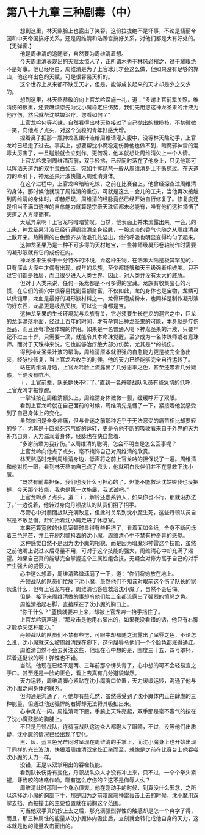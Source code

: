 <h1>第八十九章 三种剧毒（中）</h1>
<div id="content">&nbsp&nbsp&nbsp&nbsp&nbsp&nbsp&nbsp&nbsp
 想到这里，林天熬脸上也露出了笑容，这份拉拢绝不是坏事，不论是翡丽帝国和中天帝国搞好关系，还是周维清和浩渺宫搞好关系，对他们都是大有好处的。【无弹窗.】
 <br/>&nbsp&nbsp&nbsp&nbsp&nbsp&nbsp&nbsp&nbsp
 他是周维清的追随者，自然要为周维清着想。
 <br/>&nbsp&nbsp&nbsp&nbsp&nbsp&nbsp&nbsp&nbsp
 今天周维清表现出的天赋太惊人了，正所谓木秀于林风必摧之，过于耀眼绝不是好事。他已经明白，周维清是为了上官冰儿才会这么做，但如果没有足够的靠山，他这样出色的天赋，可是很容易天折的。
 <br/>&nbsp&nbsp&nbsp&nbsp&nbsp&nbsp&nbsp&nbsp
 这个世界上从来都不缺乏天才，但是，能够成长起来的天才却是少之又少的。
 <br/>&nbsp&nbsp&nbsp&nbsp&nbsp&nbsp&nbsp&nbsp
 想到这里，林天熬恭敬的向上官龙吟深施一礼，道：“多谢上官前辈关照。维清伤的很重，还要麻烦您先为沈小魔稳定住伤势，我们先用您这神龙圣果的汁液为他疗伤，然后就帮沈姑娘治疗。您看如何？”
 <br/>&nbsp&nbsp&nbsp&nbsp&nbsp&nbsp&nbsp&nbsp
 上官龙吟何等老辣，自然看得出林天熬接过了自己抛出的橄榄枝，不禁微微一笑，向他点了点头，对这个沉稳的青年好感大增。
 <br/>&nbsp&nbsp&nbsp&nbsp&nbsp&nbsp&nbsp&nbsp
 捏着鼻子把那一瓶神龙圣果汁液给周维请灌入腹中，没等林天熬动手，上官龙吟已经走了过去。事实上，想要帮沈小魔稳定伤势他也做不到，暗魔邪神雷的混毒太厉害了，一旦碰触就会立刻作。更何况，他本就想让周维清欠上一个人情。
 <br/>&nbsp&nbsp&nbsp&nbsp&nbsp&nbsp&nbsp&nbsp
 上官龙吟来到周维清面前，双手轻拂，已经同时落在了他身上，只见他那可以挥洒天道力的双手莹白如玉，宛如手挥琵琶一般从周维清身上不断掠过。在天道力的牵引下，神龙圣果汁液快融入周维清身体。
 <br/>&nbsp&nbsp&nbsp&nbsp&nbsp&nbsp&nbsp&nbsp
 在这个过程中，上官龙吟暗暗吃惊，之前在比赛台上，他曾经探查过周维清的身体，那时候他就现了周维清的重伤。可就是这么一会儿的工夫，当他再次接触到周维清的身体时，却赫然现，周维清的经脉竟然已经开始自行修复了。修复度还是相当不满口这样的自愈能力就算是宗级天珠师都未必能有，唯有他们这种领悟了天道之人方能拥有。
 <br/>&nbsp&nbsp&nbsp&nbsp&nbsp&nbsp&nbsp&nbsp
 天赋异禀啊！上官龙吟暗暗赞叹。当然，他表面上并未流露出来。一会儿的工夫，神龙圣果汁液已经行遍周维清全身经脉，一股淡淡的香气也随之从周维清身上散开来。热腾腾的白色整齐从他毛孔处溢出，他的呼吸也明显变得均匀了起来。
 <br/>&nbsp&nbsp&nbsp&nbsp&nbsp&nbsp&nbsp&nbsp
 这神龙圣果乃是一种不可多得的天材地宝，一些神师级凝形卷轴制作时需要的凝形液就有它的成份在内。
 <br/>&nbsp&nbsp&nbsp&nbsp&nbsp&nbsp&nbsp&nbsp
 神龙圣果生长于十分特殊的环境，龙这种生物，在浩渺大陆是极其罕见的，只有深山大泽中才偶有出现。成年的龙族，至少都能够和天王级强者相媲美。只不过它们都是独居，而且很少进入人类世界，因此，对人类并没有太大的威胁。
 <br/>&nbsp&nbsp&nbsp&nbsp&nbsp&nbsp&nbsp&nbsp
 但对于人类来说，任何一条龙都是不可多得的宝藏。龙族有收集宝石的习惯，在它们的调穴中很容易找到巨额财富，不仅如此，龙的身体也是宝物，龙鳞可以做铠甲，龙血是最好的凝形液材料之一，龙骨研磨成粉末，也同样是制作凝形液的好东西，龙晶更是极品天核，可以说一身都是宝。
 <br/>&nbsp&nbsp&nbsp&nbsp&nbsp&nbsp&nbsp&nbsp
 这神龙圣果的生长环境就与龙族有关，它必须要生长在龙的洞穴之中，巨龙的龙涎滴落地面，经过上百年的时间，才有孕育出神龙圣果的可能，本身就是疗伤圣品，而且还有增强体魄的作用。如果是一名普通人喝下神龙圣果的汁液，只要年纪不过三十岁，只需要一滴，就能令其本命珠觉醒，至少成为一名体珠师或者意珠师。而对于天珠神来说，它也能够治疗绝大部分伤势，尤其是**的损伤。
 <br/>&nbsp&nbsp&nbsp&nbsp&nbsp&nbsp&nbsp&nbsp
 得到神龙圣果汁液的帮助，周维清原本就很强的自愈能力更是被完全激出来，经脉快修复，当上官龙吟收手的时候，他的天力已经能够完全自行运转了。
 <br/>&nbsp&nbsp&nbsp&nbsp&nbsp&nbsp&nbsp&nbsp
 站在周维清身边，上官龙吟脸上流露出了几分思辜之色，甚至还带着几分疑惑，半晌没有吭声。
 <br/>&nbsp&nbsp&nbsp&nbsp&nbsp&nbsp&nbsp&nbsp
 ｉ，上官前辈，队长她快不行了。”直到一名丹顿战队队员有些急切的低呼，上官龙吟才被惊醒。
 <br/>&nbsp&nbsp&nbsp&nbsp&nbsp&nbsp&nbsp&nbsp
 一掌轻按在周维清额头上，周维清身体微微一颤，缓缓睁开了双眼。
 <br/>&nbsp&nbsp&nbsp&nbsp&nbsp&nbsp&nbsp&nbsp
 看到上官龙吟就在自己面前的时候，周维清先是愣了一下，紧接着他就感受到了自己身体上的变化。
 <br/>&nbsp&nbsp&nbsp&nbsp&nbsp&nbsp&nbsp&nbsp
 虽然依旧是全身疼痛，但与昏迷之前那种近乎于无法忍受的痛苦相比却要轻的多了。尤其是十四处死穴气旋的运转，更是令他不断的吸收看来自于外界的天力补充自身，天力滋润着身体，经脉也在快自愈着.
 <br/>&nbsp&nbsp&nbsp&nbsp&nbsp&nbsp&nbsp&nbsp
 “多谢前辈为我疗伤。”以周维清的聪明，怎会不明白是怎么回事呢？
 <br/>&nbsp&nbsp&nbsp&nbsp&nbsp&nbsp&nbsp&nbsp
 上官龙吟向他点了点头，毫不掩饰自己对周维清的欣赏。
 <br/>&nbsp&nbsp&nbsp&nbsp&nbsp&nbsp&nbsp&nbsp
 林天熬适时走到周维清身边，低声将之前上官龙吟的担保说了一遍。周维清和他对视一眼，看到林天熬向自己点了点头，他就明白伙伴们并不在意救下沈小魔。
 <br/>&nbsp&nbsp&nbsp&nbsp&nbsp&nbsp&nbsp&nbsp
 “既然有前辈担保，我们也没什么可担心的了，但能不能救活沈姑娘我也没把握，今天那个技能，我也是第一次施展，我试试吧。”
 <br/>&nbsp&nbsp&nbsp&nbsp&nbsp&nbsp&nbsp&nbsp
 上官龙吟点了点头，道：ｉ，解铃还虚系铃人，如果你也不行，那就没办法了。”一边说着，他转过身向丹顿战队的队员们招了招手。
 <br/>&nbsp&nbsp&nbsp&nbsp&nbsp&nbsp&nbsp&nbsp
 尽管心中对翡丽战队充满敌意，但此时关系到沈小魔生死，这些丹顿队员自然是不敢怠慢，赶忙抬着沈小魔走进了休息室。
 <br/>&nbsp&nbsp&nbsp&nbsp&nbsp&nbsp&nbsp&nbsp
 本来还算宽敞的休息室顿时显得有些拥挤了，看着面如金纸，全身不断闪烁着三色光芒，并且在剧烈颤抖着的沈小魔，周维清心中不禁有种奇异的感觉。
 <br/>&nbsp&nbsp&nbsp&nbsp&nbsp&nbsp&nbsp&nbsp
 这种感觉自然不是因为沈小魔的相貌，而是因为暗魔邪神雷这个技能，虽然之前他嘴上说过以后尽量不用，可对于这个技能的强大，周维清心中却充满了渴望。如果自己真的能够完全掌握这个三属性组合技，无疑会对修为高于自己的对手产生强大的威慑力。
 <br/>&nbsp&nbsp&nbsp&nbsp&nbsp&nbsp&nbsp&nbsp
 心中这么想着，周维清略微琢磨了一下，道：“你们将她放在地上。
 <br/>&nbsp&nbsp&nbsp&nbsp&nbsp&nbsp&nbsp&nbsp
 丹顿战队的队员们忙放下沈小魔，虽然他们不知该对眼前这个伤了队长的家伙说什么，但有上官龙吟在，周维清也答应救治沈小魔了，自然不会后悔。
 <br/>&nbsp&nbsp&nbsp&nbsp&nbsp&nbsp&nbsp&nbsp
 但是，接下来周维清做的事却令他们脸上全都流露出了强烈的愤怒之色。
 <br/>&nbsp&nbsp&nbsp&nbsp&nbsp&nbsp&nbsp&nbsp
 周维清抬起右脚，直接踩在了沈小魔的胸口上。
 <br/>&nbsp&nbsp&nbsp&nbsp&nbsp&nbsp&nbsp&nbsp
 “你干什么？”蓝枫就要冲上来，却被上官龙吟一抬手挡住了。
 <br/>&nbsp&nbsp&nbsp&nbsp&nbsp&nbsp&nbsp&nbsp
 上官龙吟沉声道：“那攻击是他用右脚出的，如果我没看错的话，他只有右脚才能承受这种能力。”
 <br/>&nbsp&nbsp&nbsp&nbsp&nbsp&nbsp&nbsp&nbsp
 丹顿战队的队员们不禁有些愣，可眼中却都随之流露出了屈辱之色，不论怎么说，沈小魔就这么被周维清踩在脚下，这份屈辱令他们一个个脸色都涨得通红。
 <br/>&nbsp&nbsp&nbsp&nbsp&nbsp&nbsp&nbsp&nbsp
 周维清自然不会去关注这些，他现在心中想的是，围度三十五，四号罩杯，踩着还挺软的啊！弹性也不错。
 <br/>&nbsp&nbsp&nbsp&nbsp&nbsp&nbsp&nbsp&nbsp
 当然，他现在已经不是两、三年前那个愣头青了，心中想的可不会轻易宣之于口。甚至还是一脸的正色，看上去真有几分道貌岸然。
 <br/>&nbsp&nbsp&nbsp&nbsp&nbsp&nbsp&nbsp&nbsp
 天力运转，周维清脚心紧贴在沈小魔胸口位置，天力缓缓运转，沟通了他与沈小魔之间身体的联系。
 <br/>&nbsp&nbsp&nbsp&nbsp&nbsp&nbsp&nbsp&nbsp
 但沟通是沟通了，可他却有些茫然，虽然感受到了沈小魔体内正在肆虐的三种能量，但通过他这强悍的右脚却无法将其吸扯出来。
 <br/>&nbsp&nbsp&nbsp&nbsp&nbsp&nbsp&nbsp&nbsp
 心中灵光一闪，周维清弯下腰，手腕上天珠亮起，双手那是毫不客气的按在了沈小魔鼓胀的胸脯上。
 <br/>&nbsp&nbsp&nbsp&nbsp&nbsp&nbsp&nbsp&nbsp
 不只是丹顿战队，连翡丽战队这边众人都瞪大了眼睛，不过，没等他们出质疑，沈小魔的情况已经出现了变化。
 <br/>&nbsp&nbsp&nbsp&nbsp&nbsp&nbsp&nbsp&nbsp
 黑、灰、蓝三色光芒同时呈现在周维清的手掌上，而沈小魔身上也开始出现了同样的光芒波动，快狠着周维清双掌处汇聚而至，就像是之前在比赛台上他吞噬沈小魔的天力一样。
 <br/>&nbsp&nbsp&nbsp&nbsp&nbsp&nbsp&nbsp&nbsp
 没错，正是以双掌用出的吞噬技能。
 <br/>&nbsp&nbsp&nbsp&nbsp&nbsp&nbsp&nbsp&nbsp
 看到队长伤势有变化，丹顿战队众人才没有冲上来，只不过，一个个拳头紧握，牙齿咬的咯咯作响。哪有这么疗伤的？这不是侮辱人么？
 <br/>&nbsp&nbsp&nbsp&nbsp&nbsp&nbsp&nbsp&nbsp
 周维清此时那叫一个身心俱爽。他在刚动手的时候，到真没什么邪念，之所以选择沈小魔的胸部下手，那是因为之前暗魔邪神雷轰击上去的时候，沈小魔用双掌去挡，而被撞击的主要位置就在前胸这个范围。
 <br/>&nbsp&nbsp&nbsp&nbsp&nbsp&nbsp&nbsp&nbsp
 可当他双手真的按上去之后，那充满强烈弹性的触感却是怎一个爽字了得，而且，那三种属性的能量从沈小魔体内吸出后，立刻就会转化成他自身的天力，这本就是他的能量攻击而出的。
 <br/>&nbsp&nbsp&nbsp&nbsp&nbsp&nbsp&nbsp&nbsp
 <br/>&nbsp&nbsp&nbsp&nbsp&nbsp&nbsp&nbsp&nbsp
</div>
